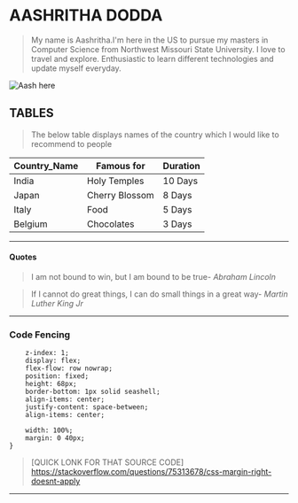 # AASHRITHA DODDA
> My name is Aashritha.I'm here in the US to pursue my masters in Computer Science from Northwest Missouri State University. I love to travel and explore. Enthusiastic to learn different technologies and update myself everyday.

![Aash here](https://user-images.githubusercontent.com/123049325/215919924-09d64d1f-44f4-4110-b9e5-55eab5257d4b.jpeg)

## TABLES

> The below table displays names of the country which I would like to recommend to people


|Country_Name|Famous for|Duration|
|---|---|---|
|India|Holy Temples|10 Days|
|Japan|Cherry Blossom|8 Days|
|Italy|Food|5 Days|
|Belgium|Chocolates|3 Days|
 
 ---
 
 #### Quotes
 
> I am not bound to win, but I am bound to be true- *Abraham Lincoln*

> If I cannot do great things, I can do small things in a great way- *Martin Luther King Jr*

---


### Code Fencing
~~~.header {
    z-index: 1;
    display: flex;
    flex-flow: row nowrap;
    position: fixed;
    height: 68px;
    border-bottom: 1px solid seashell;
    align-items: center;
    justify-content: space-between;
    align-items: center;
    
    width: 100%;
    margin: 0 40px;
}
~~~

> [QUICK LONK FOR THAT SOURCE CODE]  
> https://stackoverflow.com/questions/75313678/css-margin-right-doesnt-apply

---

